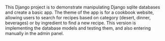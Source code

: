 This Django project is to demonstrate manipulating Django sqlite databases and create a basic app. The theme of the app is for a cookbook website, allowing users to search for recipes based on category (desert, dinner, beverages) or by ingredient to find a new recipe. This version is implementing the database models and testing them, and also entering manually in the admin panel.
